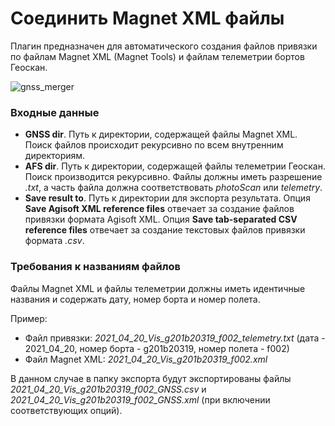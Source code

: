 # Соединить Magnet XML файлы

Плагин предназначен для автоматического создания файлов привязки по файлам Magnet XML (Magnet Tools) и файлам телеметрии бортов Геоскан.

![gnss_merger](https://user-images.githubusercontent.com/27758021/120301756-dad2c200-c2d5-11eb-8ebc-4f3e3bd0e12c.JPG)

### Входные данные

- **GNSS dir**. Путь к директории, содержащей файлы Magnet XML. 
  Поиск файлов происходит рекурсивно по всем внутренним директориям.
- **AFS dir**. Путь к директории, содержащей файлы телеметрии Геоскан. 
  Поиск производится рекурсивно. Файлы должны иметь разрешение _.txt_, а часть файла должна соответствовать _photoScan_ или _telemetry_.
- **Save result to**. Путь к директории для экспорта результата. 
Опция **Save Agisoft XML reference files** отвечает за создание файлов привязки формата Agisoft XML.
Опция **Save tab-separated CSV reference files** отвечает за создание текстовых файлов привязки формата _.csv_.

### Требования к названиям файлов

Файлы Magnet XML и файлы телеметрии должны иметь идентичные названия и содержать дату, номер борта и номер полета.

Пример:

- Файл привязки: _2021_04_20_Vis_g201b20319_f002_telemetry.txt_ (дата - 2021_04_20, номер борта - g201b20319, номер полета - f002)
- Файл Magnet XML: _2021_04_20_Vis_g201b20319_f002.xml_

В данном случае в папку экспорта будут экспортированы файлы 
_2021_04_20_Vis_g201b20319_f002_GNSS.csv_ и _2021_04_20_Vis_g201b20319_f002_GNSS.xml_ (при включении соответствующих опций).
 
